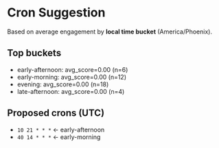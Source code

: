 # Cron Suggestion
Based on average engagement by **local time bucket** (America/Phoenix).

## Top buckets
- early-afternoon: avg_score=0.00 (n=6)
- early-morning: avg_score=0.00 (n=12)
- evening: avg_score=0.00 (n=18)
- late-afternoon: avg_score=0.00 (n=4)

## Proposed crons (UTC)
- `10 21 * * *`  ← early-afternoon
- `40 14 * * *`  ← early-morning